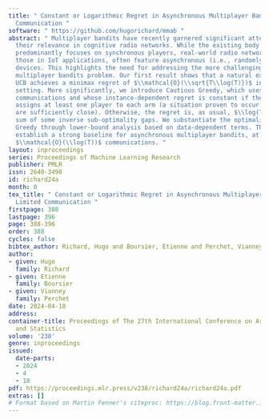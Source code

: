```yaml
---
title: " Constant or Logarithmic Regret in Asynchronous Multiplayer Bandits with Limited
  Communication "
software: " https://github.com/hugorichard/mmab "
abstract: " Multiplayer bandits have recently garnered significant attention due to
  their relevance in cognitive radio networks. While the existing body of literature
  predominantly focuses on synchronous players, real-world radio networks, such as
  those in IoT applications, often feature asynchronous (i.e., randomly activated)
  devices. This highlights the need for addressing the more challenging asynchronous
  multiplayer bandits problem. Our first result shows that a natural extension of
  UCB achieves a minimax regret of $\\mathcal{O}(\\sqrt{T\\log(T)})$ in the centralized
  setting. More significantly, we introduce Cautious Greedy, which uses $\\mathcal{O}(\\log(T))$
  communications and whose instance-dependent regret is constant if the optimal policy
  assigns at least one player to each arm (a situation proven to occur when arm means
  are sufficiently close). Otherwise, the regret is, as usual, $\\log(T)$ times the
  sum of some inverse sub-optimality gaps. We substantiate the optimality of Cautious
  Greedy through lower-bound analysis based on data-dependent terms. Therefore, we
  establish a strong baseline for asynchronous multiplayer bandits, at least with
  $\\mathcal{O}(\\log(T))$ communications. "
layout: inproceedings
series: Proceedings of Machine Learning Research
publisher: PMLR
issn: 2640-3498
id: richard24a
month: 0
tex_title: " Constant or Logarithmic Regret in Asynchronous Multiplayer Bandits with
  Limited Communication "
firstpage: 388
lastpage: 396
page: 388-396
order: 388
cycles: false
bibtex_author: Richard, Hugo and Boursier, Etienne and Perchet, Vianney
author:
- given: Hugo
  family: Richard
- given: Etienne
  family: Boursier
- given: Vianney
  family: Perchet
date: 2024-04-18
address:
container-title: Proceedings of The 27th International Conference on Artificial Intelligence
  and Statistics
volume: '238'
genre: inproceedings
issued:
  date-parts:
  - 2024
  - 4
  - 18
pdf: https://proceedings.mlr.press/v238/richard24a/richard24a.pdf
extras: []
# Format based on Martin Fenner's citeproc: https://blog.front-matter.io/posts/citeproc-yaml-for-bibliographies/
---
```

